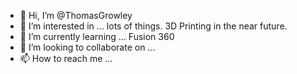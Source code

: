 - 👋 Hi, I’m @ThomasGrowley
- 👀 I’m interested in ... lots of things. 3D Printing in the near future.
- 🌱 I’m currently learning ... Fusion 360
- 💞️ I’m looking to collaborate on ...
- 📫 How to reach me ...

<!---
ThomasGrowley/ThomasGrowley is a ✨ special ✨ repository because its `README.md` (this file) appears on your GitHub profile.
You can click the Preview link to take a look at your changes.
--->
